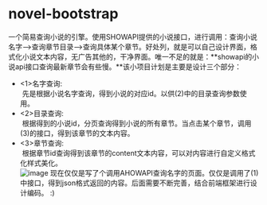 # novel-bootstrap
一个简易查询小说的引擎。使用SHOWAPI提供的小说接口，进行调用：查询小说名字-->查询章节目录-->查询具体某个章节。好处列，就是可以自己设计界面，格式化小说文本内容，无广告其他的，干净界面。唯一不足的就是：**showapi的小说api接口查询最新章节会有些慢。**该小项目计划是主要是设计三个部分：<br>
  * <1>名字查询:<br>
  先是根据小说名字查询，得到小说的对应id。以供(2)中的目录查询参数使用。<br>
  * <2>目录查询:<br>
  根据得到的小说id，分页查询得到小说的所有章节。当点击某个章节，调用(3)的接口，得到该章节的文本内容。<br>
  * <3>章节查询:<br>
  根据章节id查询得到该章节的content文本内容，可以对内容进行自定义格式化样式美化。<br>
![image](https://github.com/xianSkyKing/novel-bootstrap/blob/master/search_name.png)
  现在仅仅是写了个调用AHOWAPI查询名字的页面。仅仅是调用了(1)中接口，得到json格式返回的内容。后面需要不断完善，结合前端框架进行设计编码。 :)
